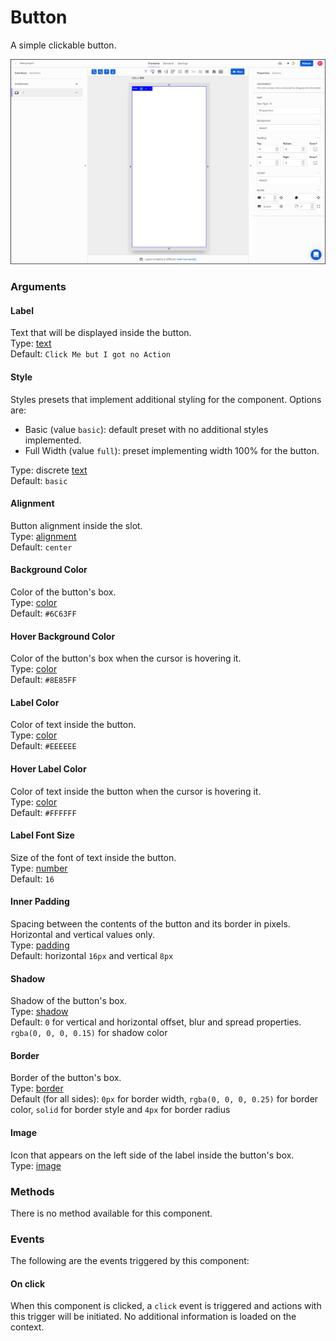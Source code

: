 # Button

A simple clickable button.

![](../../../../.gitbook/assets/button.gif)

### Arguments

#### Label

Text that will be displayed inside the button.  
Type: [text](https://docs.abstra.app/docs/projects/front-end/arguments/argument-types#text)  
Default: `Click Me but I got no Action`

#### Style

Styles presets that implement additional styling for the component. Options are:

* Basic \(value `basic`\): default preset with no additional styles implemented.  
* Full Width \(value `full`\): preset implementing width 100% for the button.   

Type: discrete [text](https://docs.abstra.app/docs/projects/front-end/arguments/argument-types#text)  
Default: `basic`

#### Alignment

Button alignment inside the slot.  
Type: [alignment](https://docs.abstra.app/docs/projects/front-end/arguments/argument-types#alignment)  
Default: `center`

#### Background Color

Color of the button's box.  
Type: [color](https://docs.abstra.app/docs/projects/front-end/arguments/argument-types#color)  
Default: `#6C63FF`

#### Hover Background Color

Color of the button's box when the cursor is hovering it.  
Type: [color](https://docs.abstra.app/docs/projects/front-end/arguments/argument-types#color)  
Default: `#8E85FF`

#### Label Color

Color of text inside the button.  
Type: [color](https://docs.abstra.app/docs/projects/front-end/arguments/argument-types#color)  
Default: `#EEEEEE`

#### Hover Label Color

Color of text inside the button when the cursor is hovering it.  
Type: [color](https://docs.abstra.app/docs/projects/front-end/arguments/argument-types#color)  
Default: `#FFFFFF`

#### Label Font Size

Size of the font of text inside the button.  
Type: [number](https://docs.abstra.app/docs/projects/front-end/arguments/argument-types#number)  
Default: `16`

#### Inner Padding

Spacing between the contents of the button and its border in pixels. Horizontal and vertical values only.  
Type: [padding](https://docs.abstra.app/docs/projects/front-end/arguments/argument-types#padding)  
Default: horizontal `16px` and vertical `8px`

#### Shadow

Shadow of the button's box.  
Type: [shadow](https://docs.abstra.app/docs/projects/front-end/arguments/argument-types#shadow)  
Default: `0` for vertical and horizontal offset, blur and spread properties. `rgba(0, 0, 0, 0.15)` for shadow color

#### Border

Border of the button's box.  
Type: [border](https://docs.abstra.app/docs/projects/front-end/arguments/argument-types#border)  
Default \(for all sides\): `0px` for border width, `rgba(0, 0, 0, 0.25)` for border color, `solid` for border style and `4px` for border radius

#### Image

Icon that appears on the left side of the label inside the button's box.  
Type: [image](https://docs.abstra.app/docs/projects/front-end/arguments/argument-types#image)

### Methods

There is no method available for this component.

### Events

The following are the events triggered by this component:

#### On click

When this component is clicked, a `click` event is triggered and actions with this trigger will be initiated. No additional information is loaded on the context.

